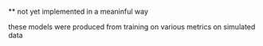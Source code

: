 ** not yet implemented in a meaninful way

these models were produced from training on various metrics on simulated data 